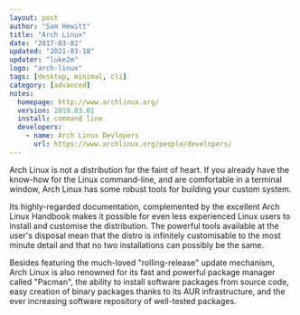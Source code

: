 ```yaml
---
layout: post
author: "Sam Hewitt"
title: "Arch Linux"
date: "2017-03-02"
updated: "2021-03-18"
updater: "luke2m"
logo: "arch-linux"
tags: [desktop, minimal, cli]
category: [advanced]
notes:
  homepage: http://www.archlinux.org/
  version: 2019.03.01
  install: command line
  developers:
    - name: Arch Linux Devlopers
      url: https://www.archlinux.org/people/developers/
---
```


Arch Linux is not a distribution for the faint of heart. If you already have the know-how for the Linux command-line, and are comfortable in a terminal window, Arch Linux has some robust tools for building your custom system.

Its highly-regarded documentation, complemented by the excellent Arch Linux Handbook makes it possible for even less experienced Linux users to install and customise the distribution. The powerful tools available at the user's disposal mean that the distro is infinitely customisable to the most minute detail and that no two installations can possibly be the same.

Besides featuring the much-loved "rolling-release" update mechanism, Arch Linux is also renowned for its fast and powerful package manager called "Pacman", the ability to install software packages from source code, easy creation of binary packages thanks to its AUR infrastructure, and the ever increasing software repository of well-tested packages.
